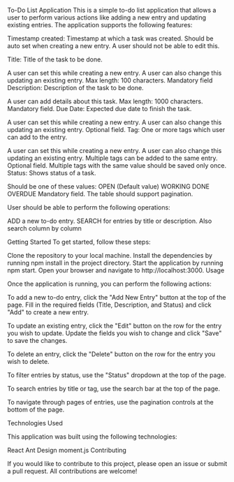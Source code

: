 To-Do List Application
This is a simple to-do list application that allows a user to perform various actions like adding a new entry and updating existing entries. The application supports the following features:

Timestamp created: Timestamp at which a task was created. Should be auto set when creating a new entry. A user should not be able to edit this.

Title: Title of the task to be done.

A user can set this while creating a new entry. A user can also change this updating an existing entry.
Max length: 100 characters.
Mandatory field
Description: Description of the task to be done.

A user can add details about this task.
Max length: 1000 characters.
Mandatory field.
Due Date: Expected due date to finish the task.

A user can set this while creating a new entry. A user can also change this updating an existing entry.
Optional field.
Tag: One or more tags which user can add to the entry.

A user can set this while creating a new entry. A user can also change this updating an existing entry.
Multiple tags can be added to the same entry.
Optional field.
Multiple tags with the same value should be saved only once.
Status: Shows status of a task.

Should be one of these values:
OPEN (Default value)
WORKING
DONE
OVERDUE
Mandatory field.
The table should support pagination.

User should be able to perform the following operations:

ADD a new to-do entry.
SEARCH for entries by title or description.
Also search column by column

Getting Started
To get started, follow these steps:

Clone the repository to your local machine.
Install the dependencies by running npm install in the project directory.
Start the application by running npm start.
Open your browser and navigate to http://localhost:3000.
Usage

Once the application is running, you can perform the following actions:

To add a new to-do entry, click the "Add New Entry" button at the top of the page. Fill in the required fields (Title, Description, and Status) and click "Add" to create a new entry.

To update an existing entry, click the "Edit" button on the row for the entry you wish to update. Update the fields you wish to change and click "Save" to save the changes.

To delete an entry, click the "Delete" button on the row for the entry you wish to delete.

To filter entries by status, use the "Status" dropdown at the top of the page.

To search entries by title or tag, use the search bar at the top of the page.

To navigate through pages of entries, use the pagination controls at the bottom of the page.

Technologies Used

This application was built using the following technologies:

React
Ant Design
moment.js
Contributing

If you would like to contribute to this project, please open an issue or submit a pull request. All contributions are welcome!



